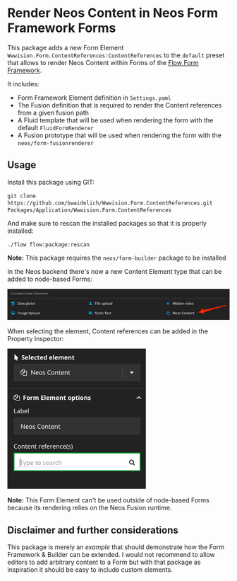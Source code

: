 # Render Neos Content in Neos Form Framework Forms

This package adds a new Form Element `Wwwision.Form.ContentReferences:ContentReferences`
to the `default` preset that allows to render Neos Content within Forms
of the [Flow Form Framework](https://github.com/neos/form).

It includes:

* Form Framework Element definition in `Settings.yaml`
* The Fusion definition that is required to render the Content references from a given fusion path
* A Fluid template that will be used when rendering the form with the default `FluidFormRenderer`
* A Fusion prototype that will be used when rendering the form with the `neos/form-fusionrenderer`

## Usage

Install this package using GIT:

```
git clone https://github.com/bwaidelich/Wwwision.Form.ContentReferences.git Packages/Application/Wwwision.Form.ContentReferences
```

And make sure to rescan the installed packages so that it is properly installed:

```
./flow flow:package:rescan
```

**Note:** This package requires the `neos/form-builder` package to be installed

In the Neos backend there's now a new Content Element type that can be
added to node-based Forms:

![Create Wizard](Documentation/Images/CreateWizard.png)

When selecting the element, Content references can be added in the Property Inspector:

![Property Inspector](Documentation/Images/PropertyInspector.png)

**Note:** This Form Element can't be used outside of node-based Forms because
its rendering relies on the Neos Fusion runtime.

## Disclaimer and further considerations

This package is merely an *example* that should demonstrate how the Form
Framework & Builder can be extended.
I would not recommend to allow editors to add arbitrary content to a Form
but with that package as inspiration it should be easy to include custom
elements.